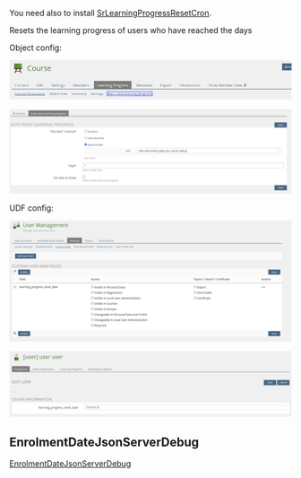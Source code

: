 You need also to install [SrLearningProgressResetCron](https://github.com/studer-raimann/SrLearningProgressResetCron).

Resets the learning progress of users who have reached the days

Object config:

![Object config 1](../doc/images/object_config_1.png)

![Object config 2](../doc/images/object_config_2.png)

UDF config:

![UDF config 1](../doc/images/udf_config_1.png)

![UDF config 2](../doc/images/udf_config_2.png)

## EnrolmentDateJsonServerDebug
[EnrolmentDateJsonServerDebug](../EnrolmentDateJsonServerDebug/README.md)
